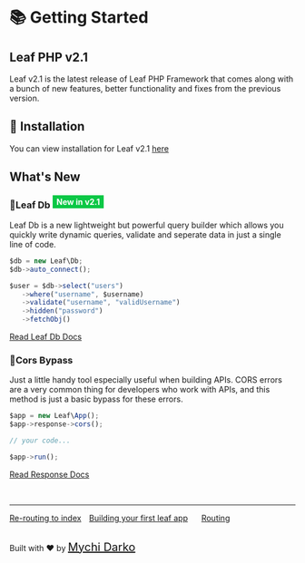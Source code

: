 # 📚 Getting Started

## Leaf PHP v2.1

Leaf v2.1 is the latest release of Leaf PHP Framework that comes along with a bunch of new features, better functionality and fixes from the previous version.

## 📁 Installation

You can view installation for Leaf v2.1 [here](2.1/intro/)

## What's New

### 📑Leaf Db <sup><small style="background: rgb(11, 200, 70); color: white; padding: 3px 7px; font-size: 14px;">New in v2.1</small></sup>

Leaf Db is a new lightweight but powerful query builder which allows you quickly write dynamic queries, validate and seperate data in just a single line of code.

```js
$db = new Leaf\Db;
$db->auto_connect();

$user = $db->select("users")
   ->where("username", $username)
   ->validate("username", "validUsername")
   ->hidden("password")
   ->fetchObj()
```

[Read Leaf Db Docs](2.1/db/)

### 🛫Cors Bypass

Just a little handy tool especially useful when building APIs. CORS errors are a very common thing for developers who work with APIs, and this method is just a basic bypass for these errors.

```js
$app = new Leaf\App();
$app->response->cors();

// your code...

$app->run();
```

[Read Response Docs](2.1/http/response)

<br>
<hr>

<a href="#/2.1intro/htaccess" style="margin: 0px;">Re-routing to index</a>
<a href="#/2.1intro/first" style="margin: 0px 10px;">Building your first leaf app</a>
<a href="#/2.1routing/" style="margin: 0px 10px;">Routing</a>

<br>
Built with ❤ by <a href="https://mychi.netlify.com" style="font-size: 20px; color: #111;" target="_blank">Mychi Darko</a>